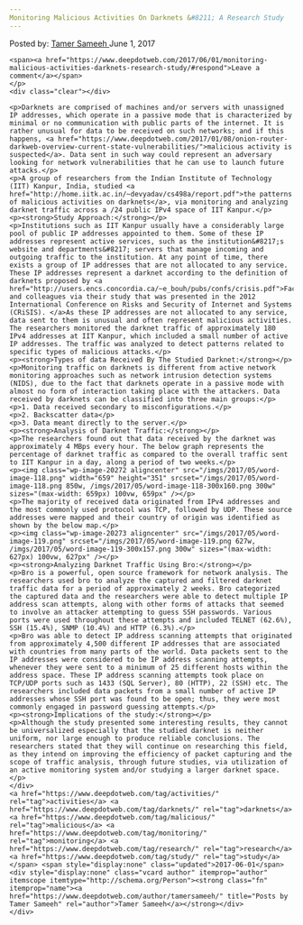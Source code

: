 ```yaml
---
Monitoring Malicious Activities On Darknets &#8211; A Research Study
---
```

<article class="post-listing post-20263 post type-post status-publish format-standard has-post-thumbnail hentry  tag-activities tag-darknets tag-malicious tag-monitoring tag-research tag-study">
    <div class="post-inner">
        <span>Posted by: <a href="https://www.deepdotweb.com/author/tamersameeh/" title="">Tamer Sameeh </a></span>
    <span>June 1, 2017</span>
    
    <span><a href="https://www.deepdotweb.com/2017/06/01/monitoring-malicious-activities-darknets-research-study/#respond">Leave a comment</a></span>
    </p>
    <div class="clear"></div>
    
    <p>Darknets are comprised of machines and/or servers with unassigned IP addresses, which operate in a passive mode that is characterized by minimal or no communication with public parts of the internet. It is rather unusual for data to be received on such networks; and if this happens, <a href="https://www.deepdotweb.com/2017/01/08/onion-router-darkweb-overview-current-state-vulnerabilities/">malicious activity is suspected</a>. Data sent in such way could represent an adversary looking for network vulnerabilities that he can use to launch future attacks.</p>
    <p>A group of researchers from the Indian Institute of Technology (IIT) Kanpur, India, studied <a href="http://home.iitk.ac.in/~devyadav/cs498a/report.pdf">the patterns of malicious activities on darknets</a>, via monitoring and analyzing darknet traffic across a /24 public IPv4 space of IIT Kanpur.</p>
    <p><strong>Study Approach:</strong></p>
    <p>Institutions such as IIT Kanpur usually have a considerably large pool of public IP addresses appointed to them. Some of these IP addresses represent active services, such as the institution&#8217;s website and departments&#8217; servers that manage incoming and outgoing traffic to the institution. At any point of time, there exists a group of IP addresses that are not allocated to any service. These IP addresses represent a darknet according to the definition of darknets proposed by <a href="http://users.encs.concordia.ca/~e_bouh/pubs/confs/crisis.pdf">Fachkha and colleagues via their study that was presented in the 2012 International Conference on Risks and Security of Internet and Systems (CRiSIS). </a>As these IP addresses are not allocated to any service, data sent to them is unusual and often represent malicious activities. The researchers monitored the darknet traffic of approximately 180 IPv4 addresses at IIT Kanpur, which included a small number of active IP addresses. The traffic was analyzed to detect patterns related to specific types of malicious attacks.</p>
    <p><strong>Types of data Received By The Studied Darknet:</strong></p>
    <p>Monitoring traffic on darknets is different from active network monitoring approaches such as network intrusion detection systems (NIDS), due to the fact that darknets operate in a passive mode with almost no form of interaction taking place with the attackers. Data received by darknets can be classified into three main groups:</p>
    <p>1. Data received secondary to misconfigurations.</p>
    <p>2. Backscatter data</p>
    <p>3. Data meant directly to the server.</p>
    <p><strong>Analysis of Darknet Traffic:</strong></p>
    <p>The researchers found out that data received by the darknet was approximately 4 MBps every hour. The below graph represents the percentage of darknet traffic as compared to the overall traffic sent to IIT Kanpur in a day, along a period of two weeks.</p>
    <p><img class="wp-image-20272 aligncenter" src="/imgs/2017/05/word-image-118.png" width="659" height="351" srcset="/imgs/2017/05/word-image-118.png 850w, /imgs/2017/05/word-image-118-300x160.png 300w" sizes="(max-width: 659px) 100vw, 659px" /></p>
    <p>The majority of received data originated from IPv4 addresses and the most commonly used protocol was TCP, followed by UDP. These source addresses were mapped and their country of origin was identified as shown by the below map.</p>
    <p><img class="wp-image-20273 aligncenter" src="/imgs/2017/05/word-image-119.png" srcset="/imgs/2017/05/word-image-119.png 627w, /imgs/2017/05/word-image-119-300x157.png 300w" sizes="(max-width: 627px) 100vw, 627px" /></p>
    <p><strong>Analyzing Darknet Traffic Using Bro:</strong></p>
    <p>Bro is a powerful, open source framework for network analysis. The researchers used bro to analyze the captured and filtered darknet traffic data for a period of approximately 2 weeks. Bro categorized the captured data and the researchers were able to detect multiple IP address scan attempts, along with other forms of attacks that seemed to involve an attacker attempting to guess SSH passwords. Various ports were used throughout these attempts and included TELNET (62.6%), SSH (15.4%), SNMP (10.4%) and HTTP (6.3%).</p>
    <p>Bro was able to detect IP address scanning attempts that originated from approximately 4,500 different IP addresses that are associated with countries from many parts of the world. Data packets sent to the IP addresses were considered to be IP address scanning attempts, whenever they were sent to a minimum of 25 different hosts within the address space. These IP address scanning attempts took place on TCP/UDP ports such as 1433 (SQL Server), 80 (HTTP), 22 (SSH) etc. The researchers included data packets from a small number of active IP addresses whose SSH port was found to be open; thus, they were most commonly engaged in password guessing attempts.</p>
    <p><strong>Implications of the study:</strong></p>
    <p>Although the study presented some interesting results, they cannot be universalized especially that the studied darknet is neither uniform, nor large enough to produce reliable conclusions. The researchers stated that they will continue on researching this field, as they intend on improving the efficiency of packet capturing and the scope of traffic analysis, through future studies, via utilization of an active monitoring system and/or studying a larger darknet space.</p>
    </div>
    <a href="https://www.deepdotweb.com/tag/activities/" rel="tag">activities</a> <a href="https://www.deepdotweb.com/tag/darknets/" rel="tag">darknets</a> <a href="https://www.deepdotweb.com/tag/malicious/" rel="tag">malicious</a> <a href="https://www.deepdotweb.com/tag/monitoring/" rel="tag">monitoring</a> <a href="https://www.deepdotweb.com/tag/research/" rel="tag">research</a> <a href="https://www.deepdotweb.com/tag/study/" rel="tag">study</a></span> <span style="display:none" class="updated">2017-06-01</span>
    <div style="display:none" class="vcard author" itemprop="author" itemscope itemtype="http://schema.org/Person"><strong class="fn" itemprop="name"><a href="https://www.deepdotweb.com/author/tamersameeh/" title="Posts by Tamer Sameeh" rel="author">Tamer Sameeh</a></strong></div>
    </div>
</article>

